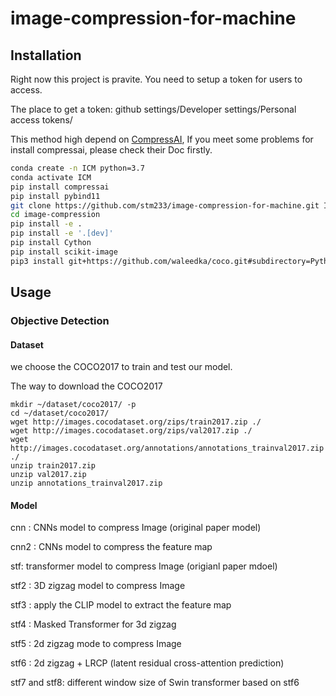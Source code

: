 # image-compression-for-machine

## Installation

Right now this project is pravite. You need to setup a token for users to access.

The place to get a token:
github settings/Developer settings/Personal access tokens/

This method high depend on [CompressAI](https://github.com/InterDigitalInc/CompressAI), If you meet some problems for install compressai, please check their Doc firstly.
```bash
conda create -n ICM python=3.7
conda activate ICM
pip install compressai
pip install pybind11
git clone https://github.com/stm233/image-compression-for-machine.git ICM
cd image-compression
pip install -e .
pip install -e '.[dev]'
pip install Cython
pip install scikit-image
pip3 install git+https://github.com/waleedka/coco.git#subdirectory=PythonAPI
```

## Usage

### Objective Detection

#### Dataset

we choose the COCO2017 to train and test our model.

The way to download the COCO2017
```
mkdir ~/dataset/coco2017/ -p
cd ~/dataset/coco2017/
wget http://images.cocodataset.org/zips/train2017.zip ./
wget http://images.cocodataset.org/zips/val2017.zip ./
wget http://images.cocodataset.org/annotations/annotations_trainval2017.zip ./
unzip train2017.zip
unzip val2017.zip
unzip annotations_trainval2017.zip
```

#### Model

cnn : CNNs model to compress Image (original paper model)

cnn2 : CNNs model to compress the feature map

stf: transformer model to compress Image (origianl paper mdoel)

stf2 : 3D zigzag model to compress Image

stf3 : apply the CLIP model to extract the feature map

stf4 : Masked Transformer for 3d zigzag

stf5 : 2d zigzag mode to compress Image

stf6 : 2d zigzag + LRCP (latent residual cross-attention prediction)

stf7 and stf8: different window size of Swin transformer based on stf6


